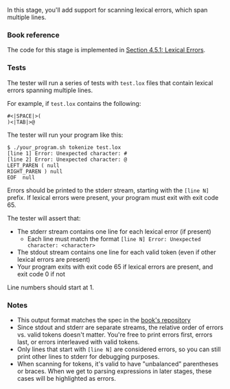 In this stage, you'll add support for scanning lexical errors, which span multiple lines.

### Book reference

The code for this stage is implemented in [Section 4.5.1: Lexical Errors](https://craftinginterpreters.com/scanning.html#lexical-errors).

### Tests

The tester will run a series of tests with `test.lox` files that contain lexical errors spanning multiple lines.

For example, if `test.lox` contains the following:

```
#<|SPACE|>(
)<|TAB|>@
```

The tester will run your program like this:

```
$ ./your_program.sh tokenize test.lox
[line 1] Error: Unexpected character: #
[line 2] Error: Unexpected character: @
LEFT_PAREN ( null
RIGHT_PAREN ) null
EOF  null
```

Errors should be printed to the stderr stream, starting with the `[line N]` prefix. If lexical errors were present,
your program must exit with exit code 65.

The tester will assert that:

- The stderr stream contains one line for each lexical error (if present)
  - Each line must match the format `[line N] Error: Unexpected character: <character>`
- The stdout stream contains one line for each valid token (even if other lexical errors are present)
- Your program exits with exit code 65 if lexical errors are present, and exit code 0 if not

Line numbers should start at 1.

### Notes

- This output format matches the spec in the [book's repository](https://github.com/munificent/craftinginterpreters/tree/01e6f5b8f3e5dfa65674c2f9cf4700d73ab41cf8/test/scanning)
- Since stdout and stderr are separate streams, the relative order of errors vs. valid tokens doesn't matter. You're free to print
  errors first, errors last, or errors interleaved with valid tokens.
- Only lines that start with `[line N]` are considered errors, so you can still print other lines to stderr for debugging purposes.
- When scanning for tokens, it's valid to have "unbalanced" parentheses or braces. When we get to parsing expressions in later stages, these cases will be highlighted as errors.